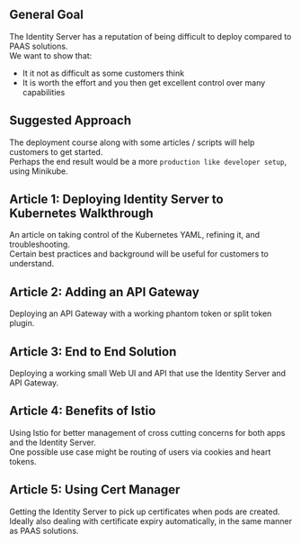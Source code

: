 ## General Goal

The Identity Server has a reputation of being difficult to deploy compared to PAAS solutions.\
We want to show that:

- It it not as difficult as some customers think
- It is worth the effort and you then get excellent control over many capabilities

## Suggested Approach

The deployment course along with some articles / scripts will help customers to get started.\
Perhaps the end result would be a more `production like developer setup`, using Minikube.

## Article 1: Deploying Identity Server to Kubernetes Walkthrough

An article on taking control of the Kubernetes YAML, refining it, and troubleshooting.\
Certain best practices and background will be useful for customers to understand.

## Article 2: Adding an API Gateway

Deploying an API Gateway with a working phantom token or split token plugin.

## Article 3: End to End Solution

Deploying a working small Web UI and API that use the Identity Server and API Gateway.

## Article 4: Benefits of Istio

Using Istio for better management of cross cutting concerns for both apps and the Identity Server.\
One possible use case might be routing of users via cookies and heart tokens.

## Article 5: Using Cert Manager

Getting the Identity Server to pick up certificates when pods are created.\
Ideally also dealing with certificate expiry automatically, in the same manner as PAAS solutions.
